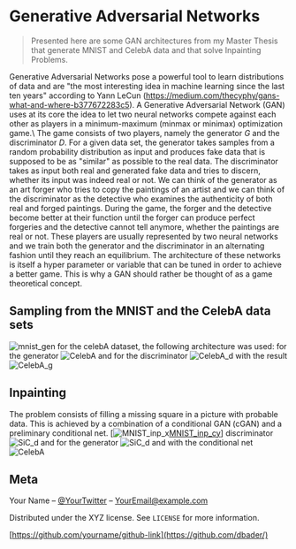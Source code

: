 # Generative Adversarial Networks
> Presented here are some GAN architectures from my Master Thesis that generate MNIST and CelebA data and that solve Inpainting Problems.


Generative Adversarial Networks pose a powerful tool to learn distributions of data and are "the most interesting idea in machine learning since the last ten years" according to Yann LeCun (https://medium.com/thecyphy/gans-what-and-where-b377672283c5). A Generative Adversarial Network (GAN) uses at its core the idea to let two neural networks compete against each other as players in a minimum-maximum (minmax or minimax) optimization game.\\
The game consists of two players, namely the generator $G$ and the discriminator $D$. For a given data set, the generator takes samples from a random probability distribution as input and produces fake data that is supposed to be as "similar" as possible to the real data. The discriminator takes as input both real and generated fake data and tries to discern, whether its input was indeed real or not. We can think of the generator as an art forger who tries to copy the paintings of an artist and we can think of the discriminator as the detective who examines the authenticity of both real and forged paintings. During the game, the forger and the detective become better at their function until the forger can produce perfect forgeries and the detective cannot tell anymore, whether the paintings are real or not. These players are usually represented by two neural networks and we train both the generator and the discriminator in an alternating fashion until they reach an equilibrium. The architecture of these networks is itself a hyper parameter or variable that can be tuned in order to achieve a better game. This is why a GAN should rather be thought of as a game theoretical concept.

## Sampling from the MNIST  and the CelebA data sets
![mnist_gen](./Pictures/gen_cond_mnist3.png)
for the celebA dataset, the following architecture was used:
for the generator
![CelebA](./Pictures/celebgen.jpg)
and for the discriminator
![CelebA_d](./Pictures/celebdisc.jpg)
with the result
![CelebA_g](./Pictures/gen_celeba.png)

## Inpainting 
The problem consists of filling a missing square in a picture with probable data. This is achieved by a combination of a conditional GAN (cGAN) and a preliminary conditional net.
[![MNIST_inp_x][MNIST_inp_y][MNIST_inp_cy]]
discriminator
![SiC_d](./Pictures/disc_stein.jpg)
and for the generator
![SiC_d](./Pictures/gen_stein.jpg)
and with the conditional net
![CelebA](./Pictures/con_stein.jpg)

## Meta

Your Name – [@YourTwitter](https://twitter.com/dbader_org) – YourEmail@example.com

Distributed under the XYZ license. See ``LICENSE`` for more information.

[https://github.com/yourname/github-link](https://github.com/dbader/)


<!-- Markdown link & img dfn's -->
[MNIST_inp_x]: ./Pictures/x_inp_mnist.png
[MNIST_inp_y]: ./Pictures/y_inp_mnist.png
[MNIST_inp_cy]: ./Pictures/yinp_inp_mnist.png

[npm-url]: https://npmjs.org/package/datadog-metrics
[npm-downloads]: https://img.shields.io/npm/dm/datadog-metrics.svg?style=flat-square
[travis-image]: https://img.shields.io/travis/dbader/node-datadog-metrics/master.svg?style=flat-square
[travis-url]: https://travis-ci.org/dbader/node-datadog-metrics
[wiki]: https://github.com/yourname/yourproject/wiki
